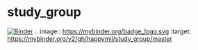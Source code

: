 # study_group
[![Binder](https://mybinder.org/badge_logo.svg)](https://mybinder.org/v2/gh/happymil/study_group/master)
.. image:: https://mybinder.org/badge_logo.svg
 :target: https://mybinder.org/v2/gh/happymil/study_group/master

